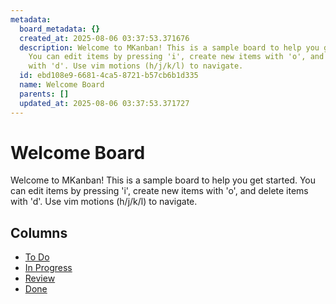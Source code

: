 ```yaml
---
metadata:
  board_metadata: {}
  created_at: 2025-08-06 03:37:53.371676
  description: Welcome to MKanban! This is a sample board to help you get started.
    You can edit items by pressing 'i', create new items with 'o', and delete items
    with 'd'. Use vim motions (h/j/k/l) to navigate.
  id: ebd108e9-6681-4ca5-8721-b57cb6b1d335
  name: Welcome Board
  parents: []
  updated_at: 2025-08-06 03:37:53.371727
---
```


# Welcome Board

Welcome to MKanban! This is a sample board to help you get started. You can edit items by pressing 'i', create new items with 'o', and delete items with 'd'. Use vim motions (h/j/k/l) to navigate.

## Columns

- [To Do](to-do/column.md)
- [In Progress](in-progress/column.md)
- [Review](review/column.md)
- [Done](done/column.md)